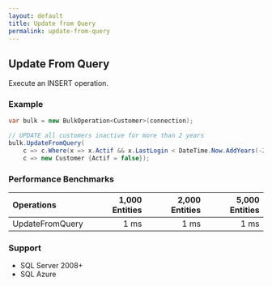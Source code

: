 ```yaml
---
layout: default
title: Update from Query
permalink: update-from-query
---
```




## Update From Query
Execute an INSERT operation.

### Example
```csharp
var bulk = new BulkOperation<Customer>(connection);

// UPDATE all customers inactive for more than 2 years
bulk.UpdateFromQuery(
    c => c.Where(x => x.Actif && x.LastLogin < DateTime.Now.AddYears(-2)),
    c => new Customer {Actif = false});
```

### Performance Benchmarks

| Operations      | 1,000 Entities | 2,000 Entities | 5,000 Entities |
| :-------------- | -------------: | -------------: | -------------: |
| UpdateFromQuery | 1 ms           | 1 ms           | 1 ms           |

### Support
- SQL Server 2008+
- SQL Azure
